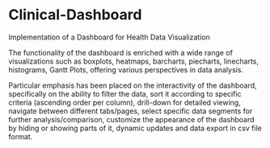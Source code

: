 # Clinical-Dashboard
Implementation of a Dashboard for Health Data Visualization

The functionality of the dashboard is enriched with a wide range of visualizations such as
boxplots, heatmaps, barcharts, piecharts, linecharts, histograms, Gantt Plots, offering
various perspectives in data analysis.

Particular emphasis has been placed on the interactivity of the dashboard, specifically on
the ability to filter the data, sort it according to specific criteria (ascending order per
column), drill-down for detailed viewing, navigate between different tabs/pages, select
specific data segments for further analysis/comparison, customize the appearance of the
dashboard by hiding or showing parts of it, dynamic updates and data export in csv file
format.
